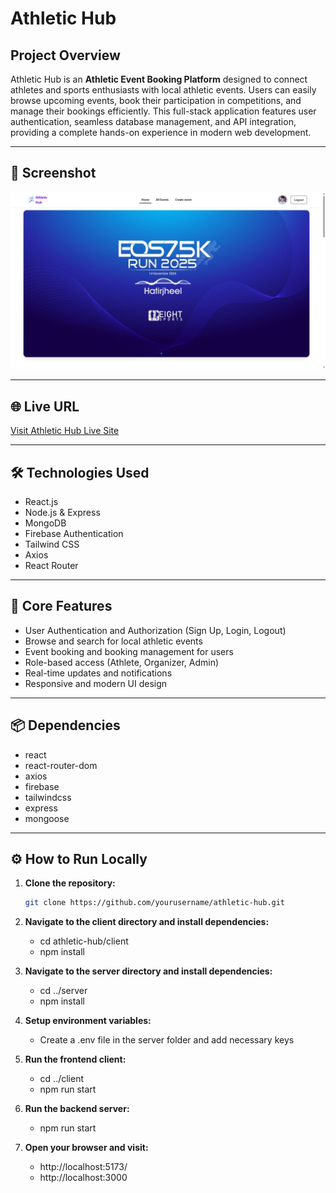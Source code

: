 # Athletic Hub

## Project Overview
Athletic Hub is an **Athletic Event Booking Platform** designed to connect athletes and sports enthusiasts with local athletic events. Users can easily browse upcoming events, book their participation in competitions, and manage their bookings efficiently. This full-stack application features user authentication, seamless database management, and API integration, providing a complete hands-on experience in modern web development.

---

## 📸 Screenshot  
![Athletic Hub Screenshot](./src/assets/Screenshot%202025-08-10%20180954.png) 

---

## 🌐 Live URL  
[Visit Athletic Hub Live Site](https://a11-athletic-hub-platform.web.app/)

---

## 🛠 Technologies Used
- React.js  
- Node.js & Express  
- MongoDB  
- Firebase Authentication  
- Tailwind CSS  
- Axios  
- React Router  

---

## 🚀 Core Features
- User Authentication and Authorization (Sign Up, Login, Logout)  
- Browse and search for local athletic events  
- Event booking and booking management for users  
- Role-based access (Athlete, Organizer, Admin)  
- Real-time updates and notifications  
- Responsive and modern UI design  

---

## 📦 Dependencies
- react  
- react-router-dom  
- axios  
- firebase  
- tailwindcss  
- express  
- mongoose  

---

## ⚙️ How to Run Locally

1. **Clone the repository:**
   ```bash
   git clone https://github.com/yourusername/athletic-hub.git

2. **Navigate to the client directory and install dependencies:**
    * cd athletic-hub/client
    - npm install

3. **Navigate to the server directory and install dependencies:**
    * cd ../server
    - npm install

4. **Setup environment variables:**
    - Create a .env file in the server folder and add necessary keys

5. **Run the frontend client:**
    * cd ../client
    - npm run start

6. **Run the backend server:**
    - npm run start

7. **Open your browser and visit:**
    - http://localhost:5173/
    - http://localhost:3000